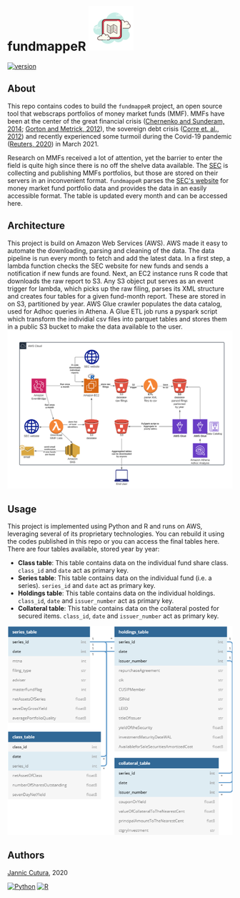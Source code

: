 # fundmappeR [<img src="https://github.com/JannicCutura/fundmappeR/blob/main/docs/icons8-map-100.png">](https://icons8.com/icons/set/map)

[![version](https://img.shields.io/badge/version-1.0.0-success.svg)](#)

## About 
This repo contains codes to build the `fundmappeR` project, an open source tool that webscraps portfolios
of money market funds (MMF). MMFs have been at the center of the great financial crisis
([Chernenko and Sunderam, 2014][Chernenko2014];
[Gorton and Metrick, 2012][Gorton2012]), the sovereign
debt crisis ([Corre et. al., 2012][correa2012]) and recently experienced some turmoil during 
the Covid-19 pandemic ([Reuters, 2020][reuters2020]) in March 2021. 

Research on MMFs received a lot
of attention, yet the barrier to enter the field is quite high since there is no off the shelve data available. 
The [SEC](https://www.sec.gov/) is collecting and publishing MMFs portfolios, but those are stored on 
their servers in an inconvenient format. `fundmappeR` parses the 
[SEC's website](https://www.sec.gov/open/datasets-mmf.html) 
for money market fund portfolio data and provides the data in an easily accessible format. 
The table is updated every month and can be accessed here. 

## Architecture

This project is build on Amazon Web Services (AWS). AWS made it easy to automate the downloading, parsing and cleaning of the data. 
The data pipeline is run every month to fetch and add the latest data. In a first step, a lambda function checks the SEC website for new funds
and sends a notification if new funds are found. Next, an EC2 instance runs R code that downloads the raw report to S3. Any S3 object put serves
as an event trigger for lambda, which picks up the raw filing, parses its XML structure and creates four tables for a given fund-month report. 
These are stored in on S3, partitioned by year. AWS Glue crawler populates the data catalog, used for Adhoc queries in Athena. A Glue ETL 
job runs a pyspark script which transform the individial csv files into parquet tables and stores them in a public S3 bucket to make
the data available to the user. 
![](https://github.com/JannicCutura/fundmappeR/blob/main/docs/fundmapper.png) 

## Usage

This project is implemented using Python and R and runs on AWS, leveraging several of its proprietary
technologies. You can rebuild it using the codes published in this repo or you can access the final tables here.
There are four tables available, stored year by year:
- **Class table**: This table contains data on the individual fund share class. `class_id` and `date` act as primary key.
- **Series table**: This table contains data on the individual fund (i.e. a series). `series_id` and `date` act as primary key.
- **Holdings table**: This table contains data on the individual holdings. `class_id`, `date` and `issuer_number` act as primary key.
- **Collateral table**: This table contains data on the collateral posted for secured items. `class_id`, `date` and `issuer_number` act as primary key.

![](https://github.com/JannicCutura/fundmappeR/blob/main/docs/database_schema.png)



[Chernenko2014]: <https://academic.oup.com/rfs/article-abstract/27/6/1717/1598733?redirectedFrom=fulltext> "Mytitle"
[Gorton2012]: <https://www.sciencedirect.com/science/article/abs/pii/S0304405X1100081X> "Mytitle"
[Huang2011]: <https://www.sciencedirect.com/science/article/abs/pii/S104295731000029X>
[reuters2020]: <https://www.reuters.com/article/g20-markets-regulation/regulators-target-money-market-funds-after-covid-19-turmoil-idUSL8N2I22GO>
[correa2012]: <https://www.google.com/url?sa=t&rct=j&q=&esrc=s&source=web&cd=&cad=rja&uact=8&ved=2ahUKEwj469Sp3rfuAhUMPuwKHd-pCuUQFjABegQIBhAC&url=https%3A%2F%2Fwww.ecb.europa.eu%2Fevents%2Fpdf%2Fconferences%2Fexliqmmf%2Fsession3_Correa_paper.pdf%3F1d92aade465b2b883a1a51d1b11f7295&usg=AOvVaw1A00b7DY74n4bnX5s3QaGL>
## Authors 
[Jannic Cutura](https://www.linkedin.com/in/dr-jannic-alexander-cutura-35306973/), 2020

[![Python](https://img.shields.io/static/v1?label=made%20with&message=Python&color=blue&style=for-the-badge&logo=Python&logoColor=white)](#)
[![R](https://img.shields.io/static/v1?label=made%20with&message=R&color=blue&style=for-the-badge&logo=R&logoColor=white)](#)

